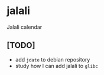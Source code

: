 # jalali

Jalali calendar

## [TODO]
* add `jdate` to debian repository
* study how I can add jalali to `glibc`
